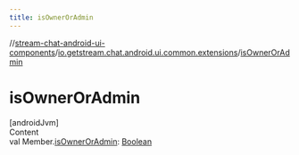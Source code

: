 ```yaml
---
title: isOwnerOrAdmin
---
```

//[stream-chat-android-ui-components](../../index.md)/[io.getstream.chat.android.ui.common.extensions](index.md)/[isOwnerOrAdmin](isOwnerOrAdmin.md)



# isOwnerOrAdmin  
[androidJvm]  
Content  
val Member.[isOwnerOrAdmin](isOwnerOrAdmin.md): [Boolean](https://kotlinlang.org/api/latest/jvm/stdlib/kotlin/-boolean/index.html)  




